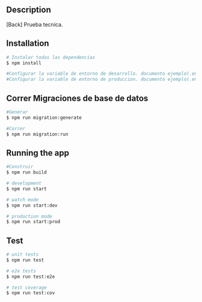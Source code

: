 ## Description

[Back] Prueba tecnica.

## Installation

```bash
# Instalar todas las dependencias
$ npm install

#Configurar la variable de entorno de desarrollo. documento ejemplo(.env.example) nombre archivo.env(.env)
#Configurar la variable de entorno de produccion. documento ejemplo(.env.example) nombre archivo.env(.prod.env)
```
## Correr Migraciones de base de datos
```bash
#Generar
$ npm run migration:generate

#Correr
$ npm run migration:run
```

## Running the app

```bash
#Construir
$ npm run build

# development
$ npm run start

# watch mode
$ npm run start:dev

# production mode
$ npm run start:prod
```

## Test

```bash
# unit tests
$ npm run test

# e2e tests
$ npm run test:e2e

# test coverage
$ npm run test:cov
```

